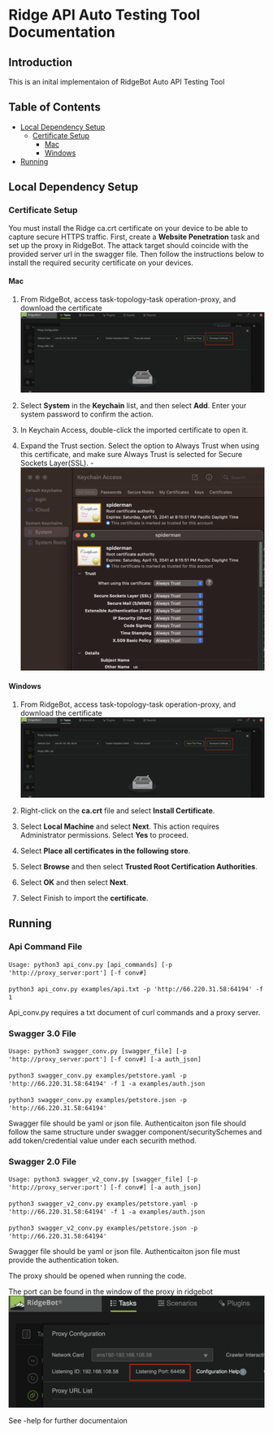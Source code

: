 # Ridge API Auto Testing Tool Documentation

## Introduction

This is an inital implementaion of RidgeBot Auto API Testing Tool

## Table of Contents

- [Local Dependency Setup](#local-dependency-setup)
    - [Certificate Setup](#certificate-setup)
        - [Mac](#mac)
        - [Windows](#windows)
- [Running](#running)

## Local Dependency Setup

### Certificate Setup

You must install the Ridge ca.crt certificate on your device to be able to capture secure HTTPS traffic. First, create a **Website Penetration** task and set up the proxy in RidgeBot. The attack target should coincide with the provided server url in the swagger file. Then follow the instructions below to install the required security certificate on your devices.

#### Mac

1. From RidgeBot, access task-topology-task operation-proxy, and download the certificate 
    ![cert_down](img/cert_down.png)

2. Select **System** in the **Keychain** list, and then select **Add**. Enter your system password to confirm the action.

3. In Keychain Access, double-click the imported certificate to open it.

4. Expand the Trust section. Select the option to Always Trust when using this certificate, and make sure Always Trust is selected for Secure Sockets Layer(SSL). 
    -![cert_example](img/trust_mac.png)


#### Windows

1. From RidgeBot, access task-topology-task operation-proxy, and download the certificate 
    ![cert_down](img/cert_down.png)

2. Right-click on the **ca.crt** file and select **Install Certificate**.

3. Select **Local Machine** and select **Next**. This action requires Administrator permissions. Select **Yes** to proceed.

4. Select **Place all certificates in the following store**.

5. Select **Browse** and then select **Trusted Root Certification Authorities**.

6. Select **OK** and then select **Next**.

7. Select Finish to import the **certificate**.

## Running

### Api Command File

```
Usage: python3 api_conv.py [api_commands] [-p 'http://proxy_server:port'] [-f conv#]

python3 api_conv.py examples/api.txt -p 'http://66.220.31.58:64194' -f 1
```
Api_conv.py requires a txt document of curl commands and a proxy server.


### Swagger 3.0 File
```
Usage: python3 swagger_conv.py [swagger_file] [-p 'http://proxy_server:port'] [-f conv#] [-a auth_json]

python3 swagger_conv.py examples/petstore.yaml -p 'http://66.220.31.58:64194' -f 1 -a examples/auth.json

python3 swagger_conv.py examples/petstore.json -p 'http://66.220.31.58:64194' 
```
Swagger file should be yaml or json file. Authenticaiton json file should follow the same structure under swagger component/securitySchemes and add token/credential value under each securith method.

### Swagger 2.0 File
```
Usage: python3 swagger_v2_conv.py [swagger_file] [-p 'http://proxy_server:port'] [-f conv#] [-a auth_json]

python3 swagger_v2_conv.py examples/petstore.yaml -p 'http://66.220.31.58:64194' -f 1 -a examples/auth.json

python3 swagger_v2_conv.py examples/petstore.json -p 'http://66.220.31.58:64194' 
```
Swagger file should be yaml or json file. Authenticaiton json file must provide the authentication token.


The proxy should be opened when running the code.

The port can be found in the window of the proxy in ridgebot 
    ![proxy_port](img/proxy_port.png)

See -help for further documentaion
